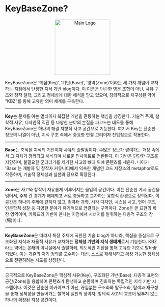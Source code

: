 # KeyBaseZone?

<p align="center">
  <img src="https://kmbzn.com/images/android-chrome-512x512.png" width="180" alt="Main Logo" />
</p>

KeyBaseZone은 ‘핵심(Key)’, ‘기반(Base)’, ‘영역(Zone)’이라는 세 가지 개념이 교차하는 지점에서 탄생한 지식 기반 blog이다. 이 이름은 단순한 영문 조합이 아닌, 사유 구조와 창작 철학, 그리고 정체성에 대한 해석을 담고 있으며, 창의적으로 재구성된 약어 "KBZ"를 통해 고유한 의미 체계를 구축한다.

---

**Key**는 문제를 여는 열쇠이자 복잡한 개념을 관통하는 핵심을 상징한다. 기술적 주제, 철학적 사유, 디자인적 직관 등 다양한 분야의 본질을 파고드는 태도를 통해 KeyBaseZone은 하나의 해결 지향적 사고 공간으로 기능한다. 여기서 Key는 단순한 정보의 나열이 아닌, 지식 구조 속에서 중요한 연결 고리이자 진입점으로 작용한다.

---

**Base**는 축적된 지식의 기반이자 사유의 출발점이다. 수많은 정보가 쌓여가는 과정 속에서 그 자체가 정리되고 해석되며 새로운 인사이트로 전환된다. 이 기반은 단단한 구조를 지향하며, 불필요한 군더더기를 제거한 사고의 뼈대 위에 콘텐츠를 세운다. 나아가 'Base'는 개발자 및 창작자 커뮤니티에서 익숙한 개념인 코드 저장소의 metaphor로도 작동하며, 기술적 정체성과 실천의 장으로 확장된다.

---

**Zone**은 사고와 창작이 자유롭게 이루어지는 몰입의 공간이다. 이는 단순한 게시 공간을 넘어서, 주제 간 경계가 해체되고 서로 충돌하고 교차하는 융합적 환경으로 정의된다. 이 공간은 하나의 주제에 갇히지 않고, 컴퓨터 과학, 시각 디자인, 시스템 사고, 언어 구조, 인문학적 성찰 등 다양한 분야가 유기적으로 연결되는 구역이다. Zone은 곧 표현의 확장 영역이며, 키워드와 기반이 만나는 지점에서 시너지를 발휘하는 다층적 구조의 장(場)이다.

---

**KeyBaseZone**은 따라서 특정 주제에 국한된 기술 blog가 아니라, 핵심을 중심으로 구조화된 지식과 자율적 사유가 교차하는 **정체성 기반의 지식 생태계**로서 기능한다. KBZ라는 약어는 본래의 이니셜에서 출발하되, 의도적인 치환을 통해 고유한 기호로 탈바꿈되었다. 이는 기존의 자기 정의를 고수하는 대신, 스스로 재해석하고 확장 가능한 정체성으로 전환하려는 시도를 상징한다.

---

궁극적으로 KeyBaseZone은 핵심적 사유(Key), 구조화된 기반(Base), 다층적 표현의 공간(Zone)을 융합하여 콘텐츠가 탄생하고 순환하며 진화하는 독립적인 지식 기반 시스템이다. 이것은 단순한 아카이브가 아닌, 끊임없는 구조화와 탈구조화, 탐색과 재구성을 통해 정체성을 만들어가는 철학적 실천의 장이자, 창의적 사고의 흐름이 멈추지 않는 하나의 확장된 지성 공간이다.